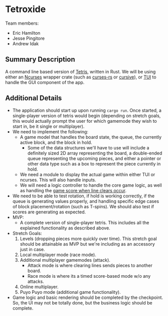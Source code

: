 # Tetroxide

Team members:

- Eric Hamilton
- Jesse Pingitore
- Andrew Idak

## Summary Description

A command line based version of [Tetris](https://en.wikipedia.org/wiki/Tetris?oldformat=true), written in Rust. We will be using either an [Ncurses](https://en.wikipedia.org/wiki/Ncurses?oldformat=true) wrapper crate (such as [curses-rs](https://github.com/jeaye/ncurses-rs) or [cursive](https://crates.io/crates/cursive)), or [TUI](https://github.com/fdehau/tui-rs) to handle the GUI component of the app.

## Additional Details

- The application should start up upon running `cargo run`. Once started, a single-player version of tetris would begin (depending on stretch goals, this would actually prompt the user for which gamemode they wish to start in, be it single or multiplayer).
- We need to implement the following:
  - A game model that handles the board state, the queue, the currently active block, and the block in hold.
    - Some of the data structures we'll have to use will include a definitely sized 2D array representing the board, a double-ended queue representing the upcoming pieces, and either a pointer or other data type such as a box to represent the piece currently in hold.
  - We need a module to display the actual game within either TUI or ncurses. This will also handle inputs.
  - We will need a logic controller to handle the core game logic, as well as handling the [game score when line clears occur](https://www.codewars.com/kata/5da9af1142d7910001815d32).
- We need to be able to test rotation, if hold is working correctly, if the queue is generating values properly, and handling specific edge cases of block placement/rotation (such as T-spins). We should also test if scores are generating as expected.
- MVP:
  - A complete version of single-player tetris. This includes all the explained functionality as described above.
- Stretch Goals:
  1. Levels (dropping pieces more quickly over time). This stretch goal should be attainable as MVP but we're including as an accessory just in case.
  2. Local multiplayer mode (race mode).
  3. Additional multiplayer gamemodes (attack).
      - Attack mode is where clearing lines sends pieces to another board.
      - Race mode is where its a timed score-based mode w/o any attacks.
  4. Online multiplayer.
  5. Puyo Puyo mode (additional game functionality).
- Game logic and basic rendering should be completed by the checkpoint. So, the UI may not be totally done, but the business logic should be complete.
